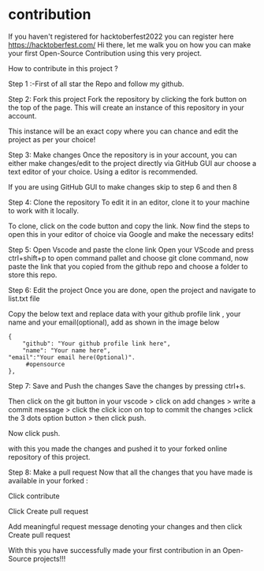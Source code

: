 # contribution
If you haven't registered for hacktoberfest2022 you can register here https://hacktoberfest.com/
Hi there, let me walk you on how you can make your first Open-Source Contribution using this very project.

How to contribute in this project ?

Step 1 :-First of all star the Repo and follow my github.

Step 2: Fork this project
Fork the repository by clicking the fork button on the top of the page. This will create an instance of this repository in your account.

This instance will be an exact copy where you can chance and edit the project as per your choice!

Step 3: Make changes
Once the repository is in your account, you can either make changes/edit to the project directly via GitHub GUI aur choose a text editor of your choice. Using a editor is recommended.

If you are using GitHub GUI to make changes skip to step 6 and then 8

Step 4: Clone the repository
To edit it in an editor, clone it to your machine to work with it locally.

To clone, click on the code button and copy the link. Now find the steps to open this in your editor of choice via Google and make the necessary edits!

Step 5: Open Vscode and paste the clone link
Open your VScode and press ctrl+shift+p to open command pallet and choose git clone command, now paste the link that you copied from the github repo and choose a folder to store this repo.

Step 6: Edit the project
Once you are done, open the project and navigate to list.txt file

Copy the below text and replace data with your github profile link , your name and your email(optional), add as shown in the image below

    {
        "github": "Your github profile link here",
        "name": "Your name here",
	"email":"Your email here(Optional)".
         #opensource
    },
Step 7: Save and Push the changes
Save the changes by pressing ctrl+s.

Then click on the git button in your vscode > click on add changes > write a commit message > click the click icon on top to commit the changes >click the 3 dots option button > then click push.

Now click push.

with this you made the changes and pushed it to your forked online repository of this project.

Step 8: Make a pull request
Now that all the changes that you have made is available in your forked :

Click contribute

Click Create pull request

Add meaningful request message denoting your changes and then click Create pull request

With this you have successfully made your first contribution in an Open-Source projects!!!
